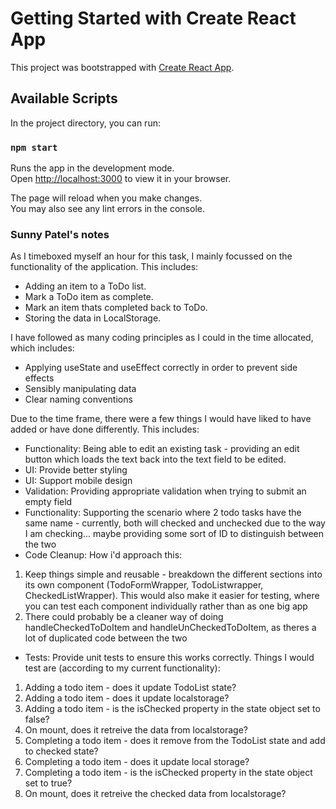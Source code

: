 # Getting Started with Create React App

This project was bootstrapped with [Create React App](https://github.com/facebook/create-react-app).

## Available Scripts

In the project directory, you can run:

### `npm start`

Runs the app in the development mode.\
Open [http://localhost:3000](http://localhost:3000) to view it in your browser.

The page will reload when you make changes.\
You may also see any lint errors in the console.

### Sunny Patel's notes
As I timeboxed myself an hour for this task, I mainly focussed on the functionality of the application. This includes: 
- Adding an item to a ToDo list. 
- Mark a ToDo item as complete. 
- Mark an item thats completed back to ToDo.
- Storing the data in LocalStorage. 

I have followed as many coding principles as I could in the time allocated, which includes: 
- Applying useState and useEffect correctly in order to prevent side effects 
- Sensibly manipulating data 
- Clear naming conventions 

Due to the time frame, there were a few things I would have liked to have added or have done differently. This includes: 
- Functionality: Being able to edit an existing task - providing an edit button which loads the text back into the text field to be edited.
- UI: Provide better styling
- UI: Support mobile design 
- Validation: Providing appropriate validation when trying to submit an empty field
- Functionality: Supporting the scenario where 2 todo tasks have the same name - currently, both will checked and unchecked due to the way I am checking... maybe providing some sort of ID to distinguish between the two 
- Code Cleanup: How i'd approach this: 
1) Keep things simple and reusable - breakdown the different sections into its own component (TodoFormWrapper, TodoListwrapper, CheckedListWrapper). This would also make it easier for testing, where you can test each component individually rather than as one big app
2) There could probably be a cleaner way of doing handleCheckedToDoItem and handleUnCheckedToDoItem, as theres a lot of duplicated code between the two

- Tests: Provide unit tests to ensure this works correctly. Things I would test are (according to my current functionality): 
1) Adding a todo item - does it update TodoList state? 
2) Adding a todo item - does it update localstorage? 
2) Adding a todo item - is the isChecked property in the state object set to false? 
3) On mount, does it retreive the data from localstorage? 
4) Completing a todo item - does it remove from the TodoList state and add to checked state? 
4) Completing a todo item - does it update local storage? 
5) Completing a todo item - is the isChecked property in the state object set to true?
6) On mount, does it retreive the checked data from localstorage? 
